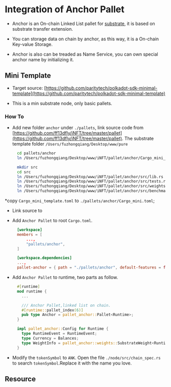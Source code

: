 # Integration of Anchor Pallet

* Anchor is an On-chain Linked List pallet for [substrate](https://github.com/paritytech/substrate), it is based on substrate transfer extension.

* You can storage data on chain by anchor, as this way, it is a On-chain Key-value Storage.

* Anchor is also can be treaded as Name Service, you can own special anchor name by initializing it. 

## Mini Template

* Target source: [https://github.com/paritytech/polkadot-sdk-minimal-template](https://github.com/paritytech/polkadot-sdk-minimal-template)

* This is a min substrate node, only basic pallets.

### How To

* Add new folder `anchor` under `./pallets`, link source code from [https://github.com/ff13dfly/iNFT/tree/master/pallet](https://github.com/ff13dfly/iNFT/tree/master/pallet). The substrate template folder `/Users/fuzhongqiang/Desktop/www/pure`

  ```BASH
    cd pallets/anchor
    ln /Users/fuzhongqiang/Desktop/www/iNFT/pallet/anchor/Cargo_mini_template.toml Cargo.toml

    mkdir src
    cd src
    ln /Users/fuzhongqiang/Desktop/www/iNFT/pallet/anchor/src/lib.rs lib.rs
    ln /Users/fuzhongqiang/Desktop/www/iNFT/pallet/anchor/src/tests.rs tests.rs
    ln /Users/fuzhongqiang/Desktop/www/iNFT/pallet/anchor/src/weights.rs weights.rs
    ln /Users/fuzhongqiang/Desktop/www/iNFT/pallet/anchor/src/benchmarking.rs benchmarking.rs
  ```

*copy `Cargo_mini_template.toml` to `./pallets/anchor/Cargo_mini.toml`;

* Link source to 

* Add `Anchor Pallet` to root `Cargo.toml`.

  ```TOML
    [workspace]
    members = [
        ...,
        "pallets/anchor",
    ]

    [workspace.dependencies]
    ...,
    pallet-anchor = { path = "./pallets/anchor", default-features = false }
  ```

* Add `Anchor Pallet` to runtime, two parts as follow.

  ```RUST
    #[runtime]
    mod runtime {
      ...

      /// Anchor Pallet,linked list on chain.
      #[runtime::pallet_index(6)]
      pub type Anchor = pallet_anchor::Pallet<Runtime>;
    }

    impl pallet_anchor::Config for Runtime {
      type RuntimeEvent = RuntimeEvent;
      type Currency = Balances;
      type WeightInfo = pallet_anchor::weights::SubstrateWeight<Runtime>;
    }
  ```

* Modify the `tokenSymbol` to `ANK`. Open the file `./node/src/chain_spec.rs` to search `tokenSymbol`.Replace it with the name you love.

## Resource